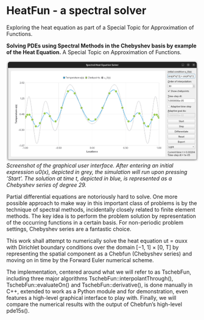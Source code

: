 # HeatFun - a spectral solver

Exploring the heat equation as part of a Special Topic for Approximation of Functions.

**Solving PDEs using Spectral Methods in the Chebyshev basis by example of the Heat Equation.**
A Special Topic on Approximation of Functions.

![Screenshot of the spectral heat equation solver](report/figures/screenshot.png)
_Screenshot of the graphical user interface. After entering an initial expression
u0(x), depicted in grey, the simulation will run upon pressing ’Start’. The solution at
time t, depicted in blue, is represented as a Chebyshev series of degree 29._

Partial differential equations are notoriously hard to solve. One more possible approach
to make way in this important class of problems is by the technique of spectral methods,
incidentally closely related to finite element methods. The key idea is to perform the
problem solution by representation of the occurring functions in a certain basis. For
non-periodic problem settings, Chebyshev series are a fantastic choice.

This work shall attempt to numerically solve the heat equation ut = αuxx
with Dirichlet boundary conditions over the domain [−1, 1] × [0, T] by representing the spatial component as a Chebfun (Chebyshev series) and moving on
in time by the Forward Euler numerical scheme.

The implementation, centered around what we will refer to as TschebFun, including three major algorithms TschebFun::interpolantThrough(),
TschebFun::evaluateOn() and TschebFun::derivative(), is done manually
in C++, extended to work as a Python module and for demonstration, even
features a high-level graphical interface to play with. Finally, we will compare
the numerical results with the output of Chebfun’s high-level pde15s().
